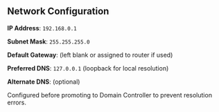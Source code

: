 ## Network Configuration

 **IP Address**: `192.168.0.1`
 
 **Subnet Mask**: `255.255.255.0`

 **Default Gateway**: (left blank or assigned to router if used)

 **Preferred DNS**: `127.0.0.1` (loopback for local resolution)
 
 **Alternate DNS**: (optional)

Configured before promoting to Domain Controller to prevent resolution errors.
